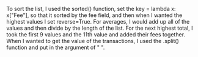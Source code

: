 To sort the list, I used the sorted() function, set the key = lambda x: x["Fee"], so that it sorted by the fee field, and then when I wanted the highest values I set reverse=True. For averages, I would add up all of the values and then divide by the length of the list. For the next highest total, I took the first 9 values and the 11th value and added their fees together. When I wanted to get the value of the transactions, I used the .split() function and put in the argument of " ". 